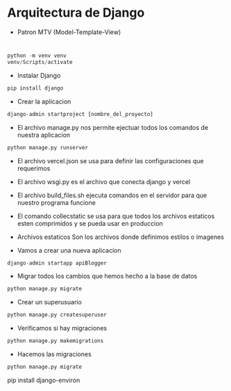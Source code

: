 # Arquitectura de Django
- Patron MTV (Model-Template-View)

# 
```py
python -m venv venv
venv/Scripts/activate
```

- Instalar Django
```py
pip install django
```
- Crear la aplicacion 
```py
django-admin startproject [nombre_del_proyecto]
```
- El archivo manage.py nos permite ejectuar todos los comandos de nuestra aplicacion
```py
python manage.py runserver
```
- El archivo vercel.json se usa para definir las configuraciones que requerimos
- El archivo wsgi.py es el archivo que conecta django y vercel
- El archivo build_files.sh ejecuta comandos en el servidor para que nuestro programa funcione
- El comando collecstatic se usa para que todos los archivos estaticos esten comprimidos y se pueda usar en produccion
- Archivos estaticos Son los archivos donde definimos estilos o imagenes

- Vamos a crear una nueva aplicacion
```py
django-admin startapp apiBlogger
```
- Migrar todos los cambios que hemos hecho a la base de datos
```py
python manage.py migrate
```
- Crear un superusuario
```py
python manage.py createsuperuser
```
- Verificamos si hay migraciones 
```py
python manage.py makemigrations
```
- Hacemos las migraciones
```py
python manage.py migrate
```

pip install django-environ
